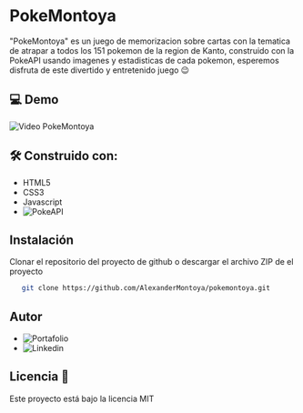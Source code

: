 # PokeMontoya
"PokeMontoya" es un juego de memorizacion sobre cartas con la tematica de atrapar a todos los 151 pokemon de la region de Kanto, construido con la PokeAPI usando imagenes y estadisticas de cada pokemon, esperemos disfruta de este divertido y entretenido juego 😉
## 💻 Demo
![Video PokeMontoya](/video/resultado.gif)
## 🛠️ Construido con:
- HTML5
- CSS3
- Javascript
- ![PokeAPI](https://pokeapi.co/)
## Instalación
Clonar el repositorio del proyecto de github o descargar el archivo ZIP de el proyecto
 ```sh
	git clone https://github.com/AlexanderMontoya/pokemontoya.git
   ```
## Autor
- ![Portafolio](https://alexandermontoya.github.io/portafolio-personal/)
- ![Linkedin](https://www.linkedin.com/in/alexander-josu%C3%A9-montoya-bonifacio/)
## Licencia 📄
Este proyecto está bajo la licencia MIT